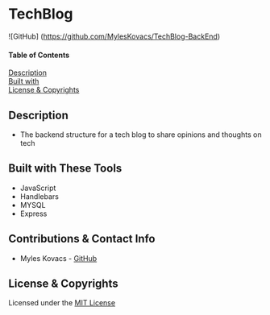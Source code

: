 # TechBlog
![GitHub] (https://github.com/MylesKovacs/TechBlog-BackEnd) 

#### Table of Contents  
[Description](#description)<br>
[Built with](#built-with-these-tools)<br>
[License & Copyrights](#license--copyrights)<br>

## Description
* The backend structure for a tech blog to share opinions and thoughts on tech


## Built with These Tools
* JavaScript
* Handlebars
* MYSQL
* Express
## Contributions & Contact Info
* Myles Kovacs - [GitHub](https://github.com/MylesKovacs)

## License & Copyrights
Licensed under the [MIT License]('./LICENSE')